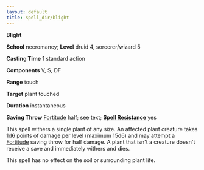 ```yaml
---
layout: default
title: spell_dir/blight
---
```

 **Blight**

**School** necromancy; **Level** druid 4, sorcerer/wizard 5

**Casting Time** 1 standard action

**Components** V, S, DF

**Range** touch

**Target** plant touched

**Duration** instantaneous

**Saving Throw** [Fortitude](../combat#_fortitude) half; see text; **[Spell Resistance](../glossary#_spell-resistance)** yes

This spell withers a single plant of any size. An affected plant creature takes 1d6 points of damage per level (maximum 15d6) and may attempt a [Fortitude](../combat#_fortitude) saving throw for half damage. A plant that isn't a creature doesn't receive a save and immediately withers and dies.

This spell has no effect on the soil or surrounding plant life.

